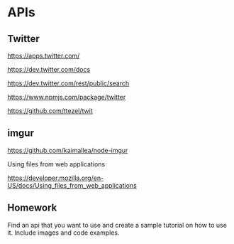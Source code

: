 # APIs

## Twitter

https://apps.twitter.com/

https://dev.twitter.com/docs

https://dev.twitter.com/rest/public/search

https://www.npmjs.com/package/twitter

https://github.com/ttezel/twit


## imgur

https://github.com/kaimallea/node-imgur

Using files from web applications

https://developer.mozilla.org/en-US/docs/Using_files_from_web_applications

## Homework

Find an api that you want to use and create a sample tutorial on how to use it. Include images and code examples.
